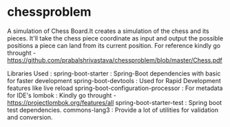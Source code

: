 # chessproblem

A simulation of Chess Board.It creates a simulation of the chess and its pieces.
It'll take the chess piece coordinate as input and output the possible positions a piece can land from its current position.
For reference kindly go throught - https://github.com/prabalshrivastava/chessproblem/blob/master/Chess.pdf


Libraries Used : 
spring-boot-starter : Spring-Boot dependencies with basic for faster development
spring-boot-devtools : Used for Rapid Development features like live reload
spring-boot-configuration-processor : For metadata for IDE's
lombok : Kindly go throught - https://projectlombok.org/features/all
spring-boot-starter-test : Spring boot test dependencies.
commons-lang3 : Provide a lot of utilities for validation and conversion.

